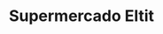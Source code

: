 ---
title: "Supermercado Eltit"
url: /villarrica/supermercado-eltit-segunda-faja/
shop: supermercado
---